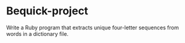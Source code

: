# Bequick-project
Write a Ruby program that extracts unique four-letter sequences from words in a dictionary file.
